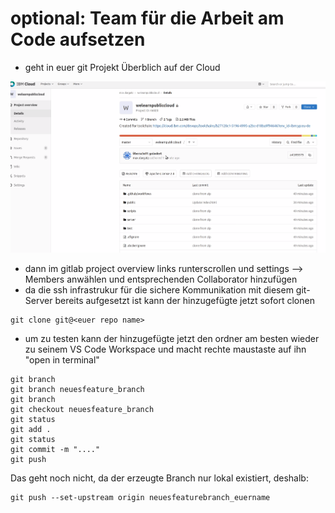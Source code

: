 # optional: Team für die Arbeit am Code aufsetzen

* geht in euer git Projekt Überblich auf der Cloud

![](../../../.gitbook/assets/image%20%2835%29.png)

* dann im gitlab project overview links runterscrollen und settings --&gt; Members anwählen und entsprechenden Collaborator hinzufügen
* da die ssh infrastrukur für die sichere Kommunikation mit diesem git-Server bereits aufgesetzt ist kann der hinzugefügte jetzt sofort clonen

```text
git clone git@<euer repo name>
```

* um zu testen kann der hinzugefügte jetzt den ordner am besten wieder zu seinem VS Code Workspace und macht rechte maustaste auf ihn "open in terminal"

```text
git branch
git branch neuesfeature_branch 
git branch
git checkout neuesfeature_branch
git status 
git add . 
git status 
git commit -m "...."
git push
```

Das geht noch nicht, da der erzeugte Branch nur lokal existiert, deshalb:

```text
git push --set-upstream origin neuesfeaturebranch_euername
```

